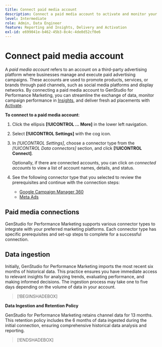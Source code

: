```yaml
---
title: Connect paid media account
description: Connect a paid media account to activate and monitor your ads and media with Adobe GenStudio for Performance Marketing.
level: Intermediate
role: Admin, Data Engineer
feature: Reporting and Insights, Delivery and Activation
exl-id: e699041e-b462-45b3-8c4c-4de0d52cf0e6
---
```

# Connect paid media account

A _paid media account_ refers to an account on a third-party advertising platform where businesses manage and execute paid advertising campaigns. These accounts are used to promote products, services, or brands through paid channels, such as social media platforms and display networks. By connecting a paid media account to GenStudio for Performance Marketing, you can streamline the exchange of data, monitor campaign performance in [Insights](/help/user-guide/insights/overview.md), and deliver fresh ad placements with [Activate](/help/user-guide/activation/overview.md).

**To connect to a paid media account**:

1. Click the ellipsis **[!UICONTROL ... More]** in the lower left navigation.

1. Select **[!UICONTROL Settings]** with the cog icon.

1. In _[!UICONTROL Settings]_, choose a connector type from the _[!UICONTROL Data connectors]_ section, and click **[!UICONTROL Connect]**.

   Optionally, if there are connected accounts, you can click on _connected accounts_ to view a list of account names, details, and status.

1. See the following connector type that you selected to review the prerequisites and continue with the connection steps:

   - [Google Campaign Manager 360](google-cm360.md)
   - [Meta Ads](meta-ads.md)

## Paid media connections

GenStudio for Performance Marketing supports various connector types to integrate with your preferred marketing platforms. Each connector type has specific prerequisites and set-up steps to complete for a successful connection.

## Data ingestion

Initially, GenStudio for Performance Marketing imports the most recent six months of historical data. This practice ensures you have immediate access to relevant insights for analyzing trends, evaluating performance, and making informed decisions. The ingestion process may take one to five days depending on the volume of data in your account.

>[!BEGINSHADEBOX]

**Data Ingestion and Retention Policy**

GenStudio for Performance Marketing retains channel data for 13 months. This retention policy includes the 6 months of data ingested during the initial connection, ensuring comprehensive historical data analysis and reporting.

>[!ENDSHADEBOX]
